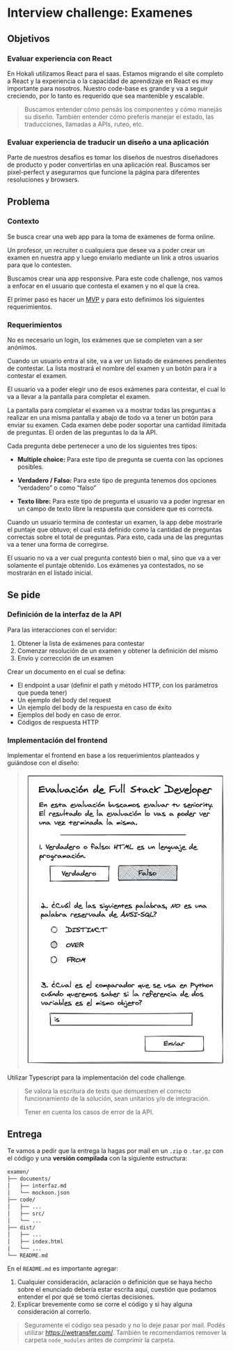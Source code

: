 # Interview challenge: Examenes

## Objetivos

### Evaluar experiencia con React
En Hokali utilizamos React para el saas. Estamos migrando el site completo a React y la experiencia o la capacidad de aprendizaje en React es muy importante para nosotros. Nuestro code-base es grande y va a seguir creciendo, por lo tanto es requerido que sea mantenible y escalable.

> Buscamos entender cómo pensás los componentes y cómo manejás su diseño. También entender cómo preferís manejar el estado, las traducciones, llamadas a APIs, ruteo, etc.

### Evaluar experiencia de traducir un diseño a una aplicación
Parte de nuestros desafíos es tomar los diseños de nuestros diseñadores de producto y poder convertirlas en una aplicación real. Buscamos ser pixel-perfect y asegurarnos que funcione la página para diferentes resoluciones y browsers.

## Problema

### Contexto
Se busca crear una web app para la toma de exámenes de forma online.

Un profesor, un recruiter o cualquiera que desee va a poder crear un examen en nuestra app y luego enviarlo mediante un link a otros usuarios para que lo contesten.

Buscamos crear una app responsive. Para este code challenge, nos vamos a enfocar en el usuario que contesta el examen y no el que la crea.

El primer paso es hacer un [MVP](https://en.wikipedia.org/wiki/Minimum_viable_product) y para esto definimos los siguientes requerimientos.

### Requerimientos
No es necesario un login, los exámenes que se completen van a ser anónimos.

Cuando un usuario entra al site, va a ver un listado de exámenes pendientes de contestar. La lista mostrará el nombre del examen y un botón para ir a contestar el examen.

El usuario va a poder elegir uno de esos exámenes para contestar, el cual lo va a llevar a la pantalla para completar el examen.

La pantalla para completar el examen va a mostrar todas las preguntas a realizar en una misma pantalla y abajo de todo va a tener un botón para enviar su examen. Cada examen debe poder soportar una cantidad ilimitada de preguntas. El orden de las preguntas lo da la API.

Cada pregunta debe pertenecer a uno de los siguientes tres tipos:

- **Multiple choice:**
Para este tipo de pregunta se cuenta con las opciones posibles.

- **Verdadero / Falso:**
Para este tipo de pregunta tenemos dos opciones “verdadero” o como “falso”

- **Texto libre:**
Para este tipo de pregunta el usuario va a poder ingresar en un campo de texto libre la respuesta que considere que es correcta.

Cuando un usuario termina de contestar un examen, la app debe mostrarle el puntaje que obtuvo; el cual está definido como la cantidad de preguntas correctas sobre el total de preguntas. Para esto, cada una de las preguntas va a tener una forma de corregirse.

El usuario no va a ver cual pregunta contestó bien o mal, sino que va a ver solamente el puntaje obtenido. Los exámenes ya contestados, no se mostrarán en el listado inicial.

## Se pide

### Definición de la interfaz de la API
Para las interacciones con el servidor:
1. Obtener la lista de exámenes para contestar
2. Comenzar resolución de un examen y obtener la definición del mismo
3. Envío y corrección de un examen

Crear un documento en el cual se defina:
- El endpoint a usar (definir el path y método HTTP, con los parámetros que pueda tener)
- Un ejemplo del body del request
- Un ejemplo del body de la respuesta en caso de éxito
- Ejemplos del body en caso de error.
- Códigos de respuesta HTTP


### Implementación del frontend
Implementar el frontend en base a los requerimientos planteados y guiándose con el diseño: 

> ![Examen ejemplo](./examen.png)

Utilizar Typescript para la implementación del code challenge.

> Se valora la escritura de tests que demuestren el correcto funcionamiento de la solución, sean unitarios y/o de integración.
>
> Tener en cuenta los casos de error de la API.


## Entrega
Te vamos a pedir que la entrega la hagas por mail en un `.zip` o `.tar.gz` con el código y una **versión compilada** con la siguiente estructura:

```
examen/
├── documents/
│   ├── interfaz.md
│   └── mockoon.json
├── code/
│   ├── ...
│   ├── src/
│   └── ...
├── dist/
│   ├── ...
│   ├── index.html
|   └── ...
└── README.md
```

En el `README.md` es importante agregar:
1. Cualquier consideración, aclaración o definición que se haya hecho sobre el enunciado debería estar escrita aquí, cuestión que podamos entender el por qué se tomó ciertas decisiones.
2. Explicar brevemente como se corre el código y si hay alguna consideración al correrlo.

> Seguramente el código sea pesado y no lo deje pasar por mail. Podés utilizar https://wetransfer.com/. También te recomendamos remover la carpeta `node_modules` antes de comprimir la carpeta.
